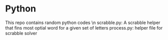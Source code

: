 # Python
This repo contains random python codes \n
scrabble.py: A scrabble helper that fins most optial word for a given set of letters
process.py: helper file for scrabble solver
